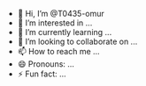 - 👋 Hi, I’m @T0435-omur
- 👀 I’m interested in ...
- 🌱 I’m currently learning ...
- 💞️ I’m looking to collaborate on ...
- 📫 How to reach me ...
- 😄 Pronouns: ...
- ⚡ Fun fact: ...

<!---
T0435-omur/T0435-omur is a ✨ special ✨ repository because its `README.md` (this file) appears on your GitHub profile.
You can click the Preview link to take a look at your changes.
--->
